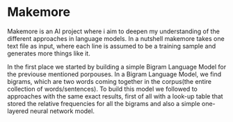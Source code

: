 # Makemore

Makemore is an AI project where i aim to deepen my understanding of the different approaches in language models. In a nutshell makemore takes one text file as input, where each line is assumed to be a training sample and generates more things like it.

In the first place we started by building a simple Bigram Language Model for the previouse mentioned porpouses. In a Bigram Language Model, we find bigrams, which are two words coming together in the corpus(the entire collection of words/sentences). To build this model we followed to approaches with the same exact results, first of all with a look-up table that stored the relative frequencies for all the bigrams and also a simple one-layered neural network model.
